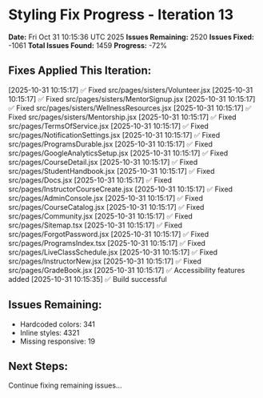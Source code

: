 # Styling Fix Progress - Iteration 13

**Date:** Fri Oct 31 10:15:36 UTC 2025
**Issues Remaining:** 2520
**Issues Fixed:** -1061
**Total Issues Found:** 1459
**Progress:** -72%

## Fixes Applied This Iteration:

[2025-10-31 10:15:17] ✅ Fixed src/pages/sisters/Volunteer.jsx
[2025-10-31 10:15:17] ✅ Fixed src/pages/sisters/MentorSignup.jsx
[2025-10-31 10:15:17] ✅ Fixed src/pages/sisters/WellnessResources.jsx
[2025-10-31 10:15:17] ✅ Fixed src/pages/sisters/Mentorship.jsx
[2025-10-31 10:15:17] ✅ Fixed src/pages/TermsOfService.jsx
[2025-10-31 10:15:17] ✅ Fixed src/pages/NotificationSettings.jsx
[2025-10-31 10:15:17] ✅ Fixed src/pages/ProgramsDurable.jsx
[2025-10-31 10:15:17] ✅ Fixed src/pages/GoogleAnalyticsSetup.jsx
[2025-10-31 10:15:17] ✅ Fixed src/pages/CourseDetail.jsx
[2025-10-31 10:15:17] ✅ Fixed src/pages/StudentHandbook.jsx
[2025-10-31 10:15:17] ✅ Fixed src/pages/Docs.jsx
[2025-10-31 10:15:17] ✅ Fixed src/pages/InstructorCourseCreate.jsx
[2025-10-31 10:15:17] ✅ Fixed src/pages/AdminConsole.jsx
[2025-10-31 10:15:17] ✅ Fixed src/pages/CourseCatalog.jsx
[2025-10-31 10:15:17] ✅ Fixed src/pages/Community.jsx
[2025-10-31 10:15:17] ✅ Fixed src/pages/Sitemap.tsx
[2025-10-31 10:15:17] ✅ Fixed src/pages/ForgotPassword.jsx
[2025-10-31 10:15:17] ✅ Fixed src/pages/ProgramsIndex.tsx
[2025-10-31 10:15:17] ✅ Fixed src/pages/LiveClassSchedule.jsx
[2025-10-31 10:15:17] ✅ Fixed src/pages/InstructorNew.jsx
[2025-10-31 10:15:17] ✅ Fixed src/pages/GradeBook.jsx
[2025-10-31 10:15:17] ✅ Accessibility features added
[2025-10-31 10:15:35] ✅ Build successful

## Issues Remaining:

- Hardcoded colors: 341
- Inline styles: 4321
- Missing responsive: 19

## Next Steps:

Continue fixing remaining issues...
